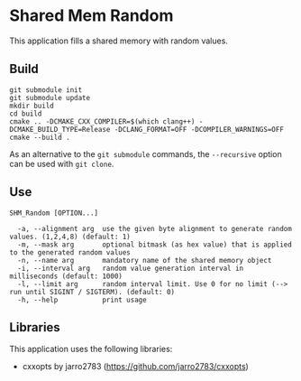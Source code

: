# Shared Mem Random

This application fills a shared memory with random values.

## Build
```
git submodule init
git submodule update
mkdir build
cd build
cmake .. -DCMAKE_CXX_COMPILER=$(which clang++) -DCMAKE_BUILD_TYPE=Release -DCLANG_FORMAT=OFF -DCOMPILER_WARNINGS=OFF
cmake --build .
```

As an alternative to the ```git submodule``` commands, the ```--recursive``` option can be used with ```git clone```.

## Use
```
SHM_Random [OPTION...]

  -a, --alignment arg  use the given byte alignment to generate random values. (1,2,4,8) (default: 1)
  -m, --mask arg       optional bitmask (as hex value) that is applied to the generated random values
  -n, --name arg       mandatory name of the shared memory object
  -i, --interval arg   random value generation interval in milliseconds (default: 1000)
  -l, --limit arg      random interval limit. Use 0 for no limit (--> run until SIGINT / SIGTERM). (default: 0)
  -h, --help           print usage
```

## Libraries
This application uses the following libraries:
- cxxopts by jarro2783 (https://github.com/jarro2783/cxxopts)
